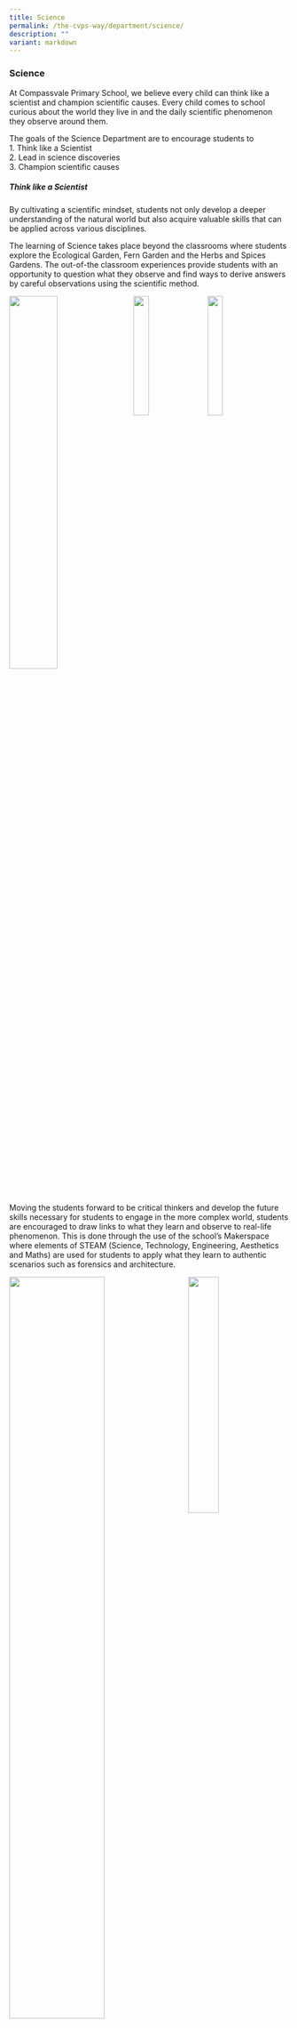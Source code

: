 ```yaml
---
title: Science
permalink: /the-cvps-way/department/science/
description: ""
variant: markdown
---
```

### **Science**
At Compassvale Primary School, we believe every child can think like a scientist and champion scientific causes. Every child comes to school curious about the world they live in and the daily scientific phenomenon they observe around them.

The goals of the Science Department are to encourage students to<br>
1\. Think like a Scientist<br>
2\. Lead in science discoveries<br>
3\. Champion scientific causes

##### **Think like a Scientist**
By cultivating a scientific mindset, students not only develop a deeper understanding of the natural world but also acquire valuable skills that can be applied across various disciplines. 

The learning of Science takes place beyond the classrooms where students explore the Ecological Garden, Fern Garden and the Herbs and Spices Gardens. The out-of-the classroom experiences provide students with an opportunity to question what they observe and find ways to derive answers by careful observations using the scientific method. 

<img src="/images/Science%20Department/Science1A.png" style="width:41.5%;margin-right:15px;" align="left">
<img src="/images/Science%20Department/1b.jpeg" style="width:23.5%;margin-right:15px;" align="left">
<img src="/images/Science%20Department/1c.jpeg" style="width:23.5%;margin-right:15px;" align="left">

<br clear="left">

Moving the students forward to be critical thinkers and develop the future skills necessary for students to engage in the more complex world, students are encouraged to draw links to what they learn and observe to real-life phenomenon. This is done through the use of the school’s Makerspace where elements of STEAM (Science, Technology, Engineering, Aesthetics and Maths) are used for students to apply what they learn to authentic scenarios such as forensics and architecture. 

<img src="/images/Science%20Department/Science_2A.png" style="width:58.5%;margin-right:15px;" align="left">
<img src="/images/Science%20Department/2b.jpeg" style="width:33%;margin-right:15px;" align="right">

<br clear="left">
<br>
The out-of-the-classroom learning enables students to solve real-life problems, discover and deepen their learning of Science. Hands-on activities and projects are designed to encourage our students to overcome challenges, innovate and embark on a journey of knowledge construction.

Ultimately, thinking like a scientist nurtures a sense of wonder and fosters a lifelong love for learning.


##### **Lead in Science Discoveries**
In the science classrooms, teachers adopt an inquiry approach for students to co-construct knowledge with their teachers and peers.&nbsp;

By empowering students to lead in science discoveries, students become active participants in the scientific community, contributing to the advancement of knowledge and innovation. They develop a passion for science and a lifelong love for learning, paving the way for future scientific breakthroughs and discoveries.

<img src="/images/Science%20Department/3a.jpeg" style="width:37.5%" align="left">
<img src="/images/Science%20Department/Science3B.png" style="width:59%" align="right">
<br clear="left">

##### **Fun with Science**
Our Fun with Science programme designed for P1 and P2 students allows them to have their first-hand experience in Science. Our students are able to identify the application of science in their many daily life experiences making learning meaningful.

<img src="/images/Science%20Department/Science4.png" style="width:75%">

##### **Creative Science Toy Making**
By combining creativity and science, Creative Science Toy Making sparks curiosity, nurtures a love for learning, and inspires students to explore the wonders of the scientific world. Students engage in toy-making to apply what they have learnt in the science classroom with the right scientific attitudes.   

Unleashing their creativity and bringing their ideas to life, students engage in Design Thinking, by going through many phases in the designing of their toys and learnt how productive failure leads to desirable outcomes. 

<img src="/images/Science%20Department/6a.jpg" style="width:34.5%" align="left">
<img src="/images/Science%20Department/6b.jpg" style="width:61.5%" align="right">

<br clear="left">

#### **Champion Scientific Causes**
The school’s environmental education programme allows our students to explore environmental related issues, engage in decision-making, and take actions to conserve and protect the environment. Students champion the green habits under the guidance of teachers and the programme includes green habit practices, sharing during assembly and recess activities. 

This initiative not only raises awareness about scientific issues but also fosters critical thinking, problem-solving, and leadership skills. By taking actions and championing scientific causes such as 30 by 30 – Our Food Future, students develop a sense of empathy, environmental stewardship, and a commitment to making a positive impact on the world.

<img src="/images/Science%20Department/7a.jpeg" style="width:29.5%;margin-right:15px;" align="left">
<img src="/images/Science%20Department/7b.jpeg" style="width:29.5%;margin-right:15px;" align="left">
<img src="/images/Science%20Department/7c.jpg" style="width:29.5%;margin-right:15px;" align="left">

<br clear="left">

##### **Championing 4Rs – Reduce, Reuse, Recycle, Refuse**
By championing the 4Rs, students develop a sense of responsibility, environmental stewardship, and a commitment to sustainable living. 

Our Science Leaders from Primary 3 to 6 champion the school’s recycling efforts and encourage the habit of recycling of daily common items that students would unknowingly throw away. From used paper to drink cartons, our Science Leaders are the subject-matter experts when it comes to which items to recycle and not recycle, and which items to reuse instead of recycling. They become advocates for a greener future, inspiring others to adopt eco-friendly practices and make a positive impact on the planet.

<img src="/images/Science%20Department/8a.jpeg" style="width:49.5%">
<br>
<center>
<iframe allowfullscreen="true" height="299" width="480" frameborder="0" src="https://docs.google.com/presentation/d/e/2PACX-1vS9azugSmUnnLY7FG1_piw9LCqOyk1rhR0zkzoP4-sxXwkjM0rdegHz2LA7EwpX0OvU4h6YbsTwyNxg/embed?start=false&amp;loop=false&amp;delayms=3000"></iframe>
</center><br>

##### **Championing Water Conservation**
In 2020, the school procured and built a rainwater harvester near the canteen with the intent of conserving the use of potable drinking water for cleaning and landscaping purposes such as watering the plants and the school field. The rainwater harvester collects rainwater that falls on our roof and diverts much of that water into a tank that stores that rainwater for use later. In addition, this system models our school’s vision of thinking, leading and championing innovative solutions that care for the environment. Students are able to witness the application of science and other disciplines to form innovative solutions.

By championing water conservation, students develop a sense of responsibility, empathy, and environmental stewardship. They become advocates for sustainable water usage, inspiring others to adopt water-saving practices and contribute to the preservation of this vital resource.

<img src="/images/Science%20Department/9.jpg" style="width:65%">